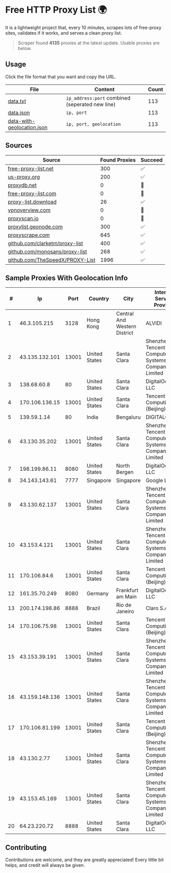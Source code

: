
# Free HTTP Proxy List 🌍

It is a lightweight project that, every 10 minutes, scrapes lots of free-proxy sites, validates if it works, and serves a clean proxy list.


> Scraper found **4135** proxies at the latest update. Usable proxies are below.

## Usage

Click the file format that you want and copy the URL.


|File|Content|Count|
|----|-------|-----|
|[data.txt](https://raw.githubusercontent.com/themiralay/Proxy-List-World/master/data.txt)|`ip_address:port` combined (seperated new line)|113|
|[data.json](https://raw.githubusercontent.com/themiralay/Proxy-List-World/master/data.json)|`ip, port`|113|
|[data-with-geolocation.json](https://raw.githubusercontent.com/themiralay/Proxy-List-World/master/data-with-geolocation.json)|`ip, port, geolocation`|113|

## Sources

|Source|Found Proxies|Succeed|
|------|-------------|-------|
|[free-proxy-list.net](https://free-proxy-list.net)|300|✅|
|[us-proxy.org](https://www.us-proxy.org)|200|✅|
|[proxydb.net](http://proxydb.net)|0|🚫|
|[free-proxy-list.com](https://free-proxy-list.com/?page=&port=&type%5B%5D=http&type%5B%5D=https&up_time=0&search=Search)|0|🚫|
|[proxy-list.download](https://www.proxy-list.download/HTTP)|26|✅|
|[vpnoverview.com](https://vpnoverview.com/privacy/anonymous-browsing/free-proxy-servers)|0|🚫|
|[proxyscan.io](https://www.proxyscan.io)|0|🚫|
|[proxylist.geonode.com](https://proxylist.geonode.com/api/proxy-list?limit=300&page=1&sort_by=lastChecked&sort_type=desc&protocols=http,https)|300|✅|
|[proxyscrape.com](https://api.proxyscrape.com/v2/?request=displayproxies&protocol=http&timeout=10000&country=all&ssl=all&anonymity=all)|645|✅|
|[github.com/clarketm/proxy-list](https://raw.githubusercontent.com/clarketm/proxy-list/master/proxy-list-raw.txt)|400|✅|
|[github.com/monosans/proxy-list](https://raw.githubusercontent.com/monosans/proxy-list/main/proxies/http.txt)|268|✅|
|[github.com/TheSpeedX/PROXY-List](https://raw.githubusercontent.com/TheSpeedX/PROXY-List/master/http.txt)|1996|✅|


## Sample Proxies With Geolocation Info

|#|Ip|Port|Country|City|Internet Service Provider|
|-|--|----|-------|----|-------------------------|
|1|46.3.105.215|3128|Hong Kong|Central And Western District|ALVIDI|
|2|43.135.132.101|13001|United States|Santa Clara|Shenzhen Tencent Computer Systems Company Limited|
|3|138.68.60.8|80|United States|Santa Clara|DigitalOcean, LLC|
|4|170.106.136.15|13001|United States|Santa Clara|Tencent Cloud Computing (Beijing) Co|
|5|139.59.1.14|80|India|Bengaluru|DIGITALOCEAN|
|6|43.130.35.202|13001|United States|Santa Clara|Shenzhen Tencent Computer Systems Company Limited|
|7|198.199.86.11|8080|United States|North Bergen|DigitalOcean, LLC|
|8|34.143.143.61|7777|Singapore|Singapore|Google LLC|
|9|43.130.62.137|13001|United States|Santa Clara|Shenzhen Tencent Computer Systems Company Limited|
|10|43.153.4.121|13001|United States|Santa Clara|Shenzhen Tencent Computer Systems Company Limited|
|11|170.106.84.6|13001|United States|Santa Clara|Tencent Cloud Computing (Beijing) Co|
|12|161.35.70.249|8080|Germany|Frankfurt am Main|DigitalOcean, LLC|
|13|200.174.198.86|8888|Brazil|Rio de Janeiro|Claro S.A|
|14|170.106.75.98|13001|United States|Santa Clara|Tencent Cloud Computing (Beijing) Co|
|15|43.153.39.191|13001|United States|Santa Clara|Shenzhen Tencent Computer Systems Company Limited|
|16|43.159.148.136|13001|United States|Santa Clara|Shenzhen Tencent Computer Systems Company Limited|
|17|170.106.81.199|13001|United States|Santa Clara|Tencent Cloud Computing (Beijing) Co|
|18|43.130.2.77|13001|United States|Santa Clara|Shenzhen Tencent Computer Systems Company Limited|
|19|43.153.45.169|13001|United States|Santa Clara|Shenzhen Tencent Computer Systems Company Limited|
|20|64.23.220.72|8888|United States|Santa Clara|DigitalOcean, LLC|



## Contributing

Contributions are welcome, and they are greatly appreciated! Every
little bit helps, and credit will always be given.

